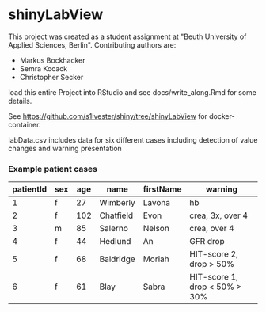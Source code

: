 # shinyLabView

This project was created as a student assignment at "Beuth University of Applied Sciences, Berlin". Contributing authors are:

- Markus Bockhacker
- Semra Kocack
- Christopher Secker

load this entire Project into RStudio and see docs/write_along.Rmd for some details.

See https://github.com/s1lvester/shiny/tree/shinyLabView for docker-container.

labData.csv includes data for six different cases including detection of value changes and warning presentation

### Example patient cases

patientId | sex | age | name | firstName | warning
--------- | --- | --- | ---- | --------- | -------
1 | f | 27 | Wimberly | Lavona | hb | drop
2 | f | 102 | Chatfield | Evon | crea, 3x, over 4
3	| m | 85 | Salerno | Nelson | crea, over 4
4 | f | 44 | Hedlund | An | GFR drop
5 | f | 68 | Baldridge | Moriah | HIT-score 2, drop > 50%
6 | f | 61 | Blay | Sabra | HIT-score 1, drop < 50% > 30%
